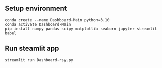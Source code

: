 

## Setup environment

```
conda create --name Dashboard-Main python=3.10
conda activate Dashboard-Main
pip install numpy pandas scipy matplotlib seaborn jupyter streamlit babel
```

## Run steamlit app

```
streamlit run Dashboard-rsy.py


